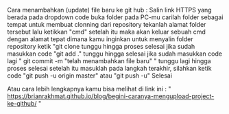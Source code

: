 Cara menambahkan (update) file baru ke git hub :
Salin link HTTPS yang berada pada dropdown code
buka folder pada PC-mu
carilah folder sebagai tempat untuk membuat clonning dari repository
tekanlah alamat folder tersebut lalu ketikkan "cmd"
setelah itu maka akan keluar sebuah cmd dengan alamat tepat dimana kamu inginkan untuk menyalin folder repository
ketik "git clone <paste link https yang kamu salin>
tunggu hingga proses selesai
jika sudah masukkan code "git add ."
tunggu hingga selesai
jika sudah masukkan code lagi " git commit -m "telah menambahkan file baru" "
tunggu lagi hingga proses selesai
setelah itu masuklah pada langkah terakhir, silahkan ketik code "git push -u origin master" atau "git push -u"
Selesai

Atau cara lebih lengkapnya kamu bisa melihat di link ini :
" https://brianrakhmat.github.io/blog/begini-caranya-mengupload-project-ke-github/ "
